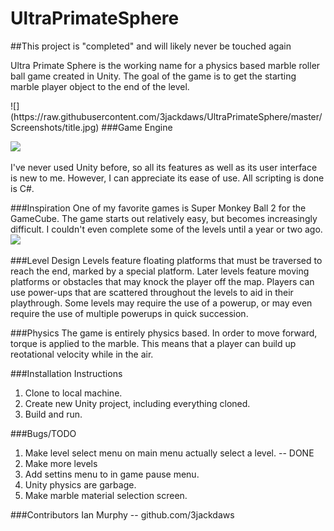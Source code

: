 # UltraPrimateSphere
##This project is "completed" and will likely never be touched again
<p>Ultra Primate Sphere is the working name for a physics based marble roller ball game created in Unity.  The goal of the game is to get the starting marble player object to the end of the level.  
</p>
![](https://raw.githubusercontent.com/3jackdaws/UltraPrimateSphere/master/Screenshots/title.jpg)
###Game Engine


![](http://isogen.net/img/unity_logo.png)

<p>I've never used Unity before, so all its features as well as its user interface is new to me.  However, I can appreciate its ease of use.  All scripting is done is C#.</p>

###Inspiration
One of my favorite games is Super Monkey Ball 2 for the GameCube.  The game starts out relatively easy, but becomes increasingly difficult.  I couldn't even complete some of the levels until a year or two ago.
<br>
![](http://revolutionmedia.ign.com/revolution/image/article/703/703834/super-monkey-ball-banana-blitz-20060428053706095.jpg)

###Level Design
Levels feature floating platforms that must be traversed to reach the end, marked by a special platform.  Later levels feature moving platforms or obstacles that may knock the player off the map.  Players can use power-ups that are scattered throughout the levels to aid in their playthrough.  Some levels may require the use of a powerup, or may even require the use of multiple powerups in quick succession.

###Physics
The game is entirely physics based.  In order to move forward, torque is applied to the marble.  This means that a player can build up reotational velocity while in the air.  

###Installation Instructions
1.  Clone to local machine.
2.  Create new Unity project, including everything cloned.
3.  Build and run.

###Bugs/TODO
1.  Make level select menu on main menu actually select a level. -- DONE
2.  Make more levels
3.  Add settins menu to in game pause menu.
4.  Unity physics are garbage. 
5.  Make marble material selection screen. 

###Contributors
Ian Murphy  --  github.com/3jackdaws
